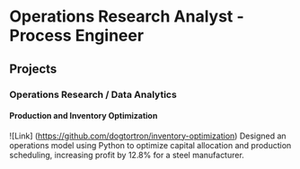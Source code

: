 # Operations Research Analyst - Process Engineer

## Projects
### Operations Research / Data Analytics
#### Production and Inventory Optimization
![Link] (https://github.com/dogtortron/inventory-optimization)
Designed an operations model using Python to optimize capital allocation and production scheduling, increasing profit by 12.8% for a steel manufacturer.




